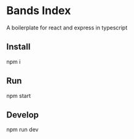 # Bands Index

A boilerplate for react and express in typescript

## Install

npm i

## Run

npm start

## Develop

npm run dev
